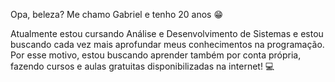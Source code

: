 Opa, beleza? Me chamo Gabriel e tenho 20 anos 😁

Atualmente estou cursando Análise e Desenvolvimento de Sistemas e estou buscando cada vez mais aprofundar meus conhecimentos na programação.
Por esse motivo, estou buscando aprender também por conta própria, fazendo cursos e aulas gratuitas disponibilizadas na internet! 💻
